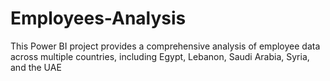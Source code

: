 # Employees-Analysis
This Power BI project provides a comprehensive analysis of employee data across multiple countries, including Egypt, Lebanon, Saudi Arabia, Syria, and the UAE
